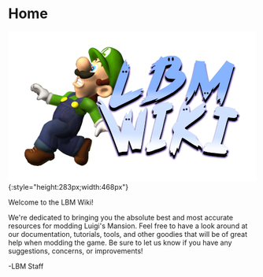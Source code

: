 # Home
![ ](assets/welcome/welcome.png){:style="height:283px;width:468px"}

Welcome to the LBM Wiki! 

We're dedicated to bringing you the absolute best and most accurate resources for modding Luigi's Mansion. 
Feel free to have a look around at our documentation, tutorials, tools, and other goodies that will be of great help when modding the game.
Be sure to let us know if you have any suggestions, concerns, or improvements!

-LBM Staff
